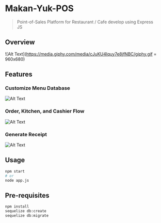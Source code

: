 # Makan-Yuk-POS
> Point-of-Sales Platform for Restaurant / Cafe develop using Express JS

## Overview
![Alt Text](https://media.giphy.com/media/cJuKU4Iquy7e8jfNBC/giphy.gif = 960x680)
## Features
### Customize Menu Database
![Alt Text](https://media.giphy.com/media/vuO9NmoHhV3te5FT8a/giphy.gif)
### Order, Kitchen, and Cashier Flow
![Alt Text](https://media.giphy.com/media/cYkgCq7iqJcCY2UBWV/giphy.gif)
### Generate Receipt
![Alt Text](https://media.giphy.com/media/35yIOTP5f1oimXNywb/giphy.gif)

## Usage
```sh
npm start
# or
node app.js
```

## Pre-requisites
```sh
npm install
sequelize db:create
sequelize db:migrate
```

